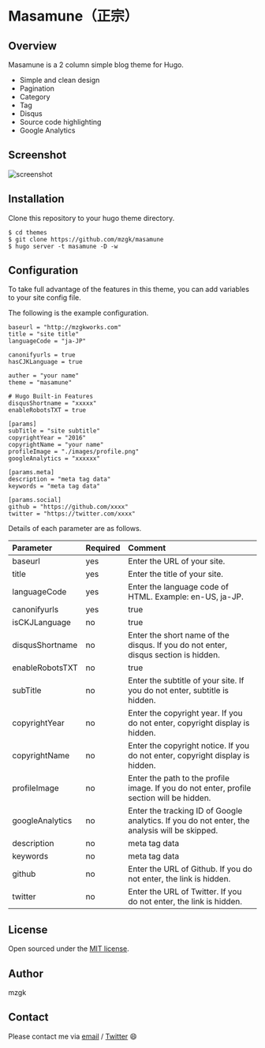 # Masamune（正宗）

## Overview

Masamune is a 2 column simple blog theme for Hugo.

- Simple and clean design
- Pagination
- Category
- Tag
- Disqus
- Source code highlighting
- Google Analytics

## Screenshot
![screenshot](/images/screenshot.png)

## Installation
Clone this repository to your hugo theme directory.

```@bash
$ cd themes
$ git clone https://github.com/mzgk/masamune
$ hugo server -t masamune -D -w
```


## Configuration
To take full advantage of the features in this theme, you can add variables to your site config file.

The following is the example configuration.

```@toml
baseurl = "http://mzgkworks.com"
title = "site title"
languageCode = "ja-JP"

canonifyurls = true
hasCJKLanguage = true

auther = "your name"
theme = "masamune"

# Hugo Built-in Features
disqusShortname = "xxxxx"
enableRobotsTXT = true

[params]
subTitle = "site subtitle"
copyrightYear = "2016"
copyrightName = "your name"
profileImage = "./images/profile.png"
googleAnalytics = "xxxxxx"

[params.meta]
description = "meta tag data"
keywords = "meta tag data"

[params.social]
github = "https://github.com/xxxx"
twitter = "https://twitter.com/xxxx"
```

Details of each parameter are as follows.

| Parameter | Required | Comment |
| :--- | :--- | :--- |
| baseurl | yes | Enter the URL of your site. |
| title | yes | Enter the title of your site. |
| languageCode | yes | Enter the language code of HTML. Example: en-US, ja-JP. |
| canonifyurls | yes | true |
| isCKJLanguage | no | true |
| disqusShortname | no | Enter the short name of the disqus. If you do not enter, disqus section is hidden. |
| enableRobotsTXT | no | true |
| subTitle | no | Enter the subtitle of your site. If you do not enter, subtitle is hidden. |
| copyrightYear | no | Enter the copyright year. If you do not enter, copyright display is hidden. |
| copyrightName | no | Enter the copyright notice. If you do not enter, copyright display is hidden. |
| profileImage | no | Enter the path to the profile image. If you do not enter, profile section will be hidden. |
| googleAnalytics | no | Enter the tracking ID of Google analytics. If you do not enter, the analysis will be skipped. |
| description | no | meta tag data |
| keywords | no | meta tag data |
| github | no | Enter the URL of Github. If you do not enter, the link is hidden. |
| twitter | no | Enter the URL of Twitter. If you do not enter, the link is hidden. |


## License

Open sourced under the [MIT license](https://github.com/mzgk/masamune/blob/master/LICENSE.md).


## Author

mzgk


## Contact

Please contact me via [email](https://github.com/mzgk) / [Twitter](https://twitter.com/mzgkworks) :smile:
